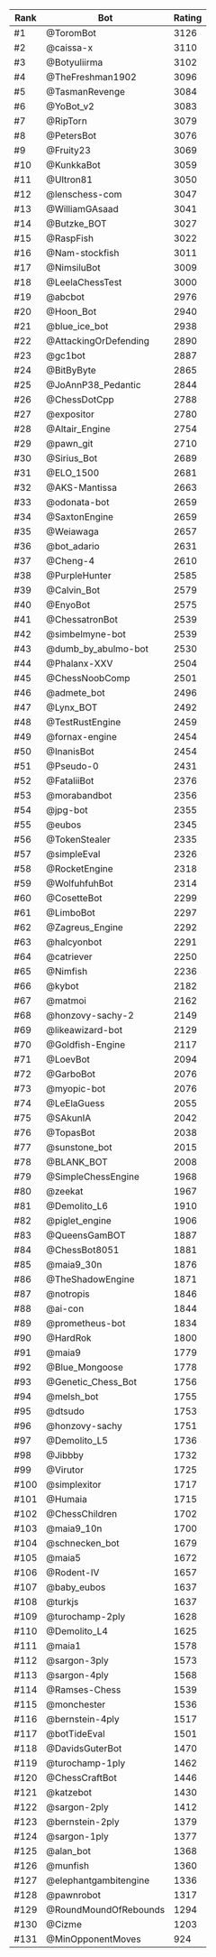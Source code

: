 Rank|Bot|Rating
---|---|---
#1|@ToromBot|3126
#2|@caissa-x|3110
#3|@Botyuliirma|3102
#4|@TheFreshman1902|3096
#5|@TasmanRevenge|3084
#6|@YoBot_v2|3083
#7|@RipTorn|3079
#8|@PetersBot|3076
#9|@Fruity23|3069
#10|@KunkkaBot|3059
#11|@Ultron81|3050
#12|@lenschess-com|3047
#13|@WilliamGAsaad|3041
#14|@Butzke_BOT|3027
#15|@RaspFish|3022
#16|@Nam-stockfish|3011
#17|@NimsiluBot|3009
#18|@LeelaChessTest|3000
#19|@abcbot|2976
#20|@Hoon_Bot|2940
#21|@blue_ice_bot|2938
#22|@AttackingOrDefending|2890
#23|@gc1bot|2887
#24|@BitByByte|2865
#25|@JoAnnP38_Pedantic|2844
#26|@ChessDotCpp|2788
#27|@expositor|2780
#28|@Altair_Engine|2754
#29|@pawn_git|2710
#30|@Sirius_Bot|2689
#31|@ELO_1500|2681
#32|@AKS-Mantissa|2663
#33|@odonata-bot|2659
#34|@SaxtonEngine|2659
#35|@Weiawaga|2657
#36|@bot_adario|2631
#37|@Cheng-4|2610
#38|@PurpleHunter|2585
#39|@Calvin_Bot|2579
#40|@EnyoBot|2575
#41|@ChessatronBot|2539
#42|@simbelmyne-bot|2539
#43|@dumb_by_abulmo-bot|2530
#44|@Phalanx-XXV|2504
#45|@ChessNoobComp|2501
#46|@admete_bot|2496
#47|@Lynx_BOT|2492
#48|@TestRustEngine|2459
#49|@fornax-engine|2454
#50|@InanisBot|2454
#51|@Pseudo-0|2431
#52|@FataliiBot|2376
#53|@morabandbot|2356
#54|@jpg-bot|2355
#55|@eubos|2345
#56|@TokenStealer|2335
#57|@simpleEval|2326
#58|@RocketEngine|2318
#59|@WolfuhfuhBot|2314
#60|@CosetteBot|2299
#61|@LimboBot|2297
#62|@Zagreus_Engine|2292
#63|@halcyonbot|2291
#64|@catriever|2250
#65|@Nimfish|2236
#66|@kybot|2182
#67|@matmoi|2162
#68|@honzovy-sachy-2|2149
#69|@likeawizard-bot|2129
#70|@Goldfish-Engine|2117
#71|@LoevBot|2094
#72|@GarboBot|2076
#73|@myopic-bot|2076
#74|@LeElaGuess|2055
#75|@SAkunIA|2042
#76|@TopasBot|2038
#77|@sunstone_bot|2015
#78|@BLANK_BOT|2008
#79|@SimpleChessEngine|1968
#80|@zeekat|1967
#81|@Demolito_L6|1910
#82|@piglet_engine|1906
#83|@QueensGamBOT|1887
#84|@ChessBot8051|1881
#85|@maia9_30n|1876
#86|@TheShadowEngine|1871
#87|@notropis|1846
#88|@ai-con|1844
#89|@prometheus-bot|1834
#90|@HardRok|1800
#91|@maia9|1779
#92|@Blue_Mongoose|1778
#93|@Genetic_Chess_Bot|1756
#94|@melsh_bot|1755
#95|@dtsudo|1753
#96|@honzovy-sachy|1751
#97|@Demolito_L5|1736
#98|@Jibbby|1732
#99|@Virutor|1725
#100|@simplexitor|1717
#101|@Humaia|1715
#102|@ChessChildren|1702
#103|@maia9_10n|1700
#104|@schnecken_bot|1679
#105|@maia5|1672
#106|@Rodent-IV|1657
#107|@baby_eubos|1637
#108|@turkjs|1637
#109|@turochamp-2ply|1628
#110|@Demolito_L4|1625
#111|@maia1|1578
#112|@sargon-3ply|1573
#113|@sargon-4ply|1568
#114|@Ramses-Chess|1539
#115|@monchester|1536
#116|@bernstein-4ply|1517
#117|@botTideEval|1501
#118|@DavidsGuterBot|1470
#119|@turochamp-1ply|1462
#120|@ChessCraftBot|1446
#121|@katzebot|1430
#122|@sargon-2ply|1412
#123|@bernstein-2ply|1379
#124|@sargon-1ply|1377
#125|@alan_bot|1368
#126|@munfish|1360
#127|@elephantgambitengine|1336
#128|@pawnrobot|1317
#129|@RoundMoundOfRebounds|1294
#130|@Cizme|1203
#131|@MinOpponentMoves|924
